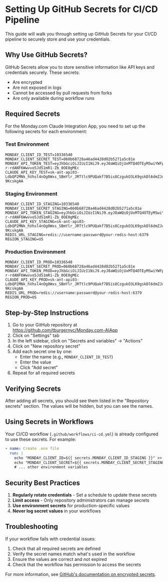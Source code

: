 # Setting Up GitHub Secrets for CI/CD Pipeline

This guide will walk you through setting up GitHub Secrets for your CI/CD pipeline to securely store and use your credentials.

## Why Use GitHub Secrets?

GitHub Secrets allow you to store sensitive information like API keys and credentials securely. These secrets:
- Are encrypted
- Are not exposed in logs
- Cannot be accessed by pull requests from forks
- Are only available during workflow runs

## Required Secrets

For the Monday.com Claude Integration App, you need to set up the following secrets for each environment:

### Test Environment

```
MONDAY_CLIENT_ID_TEST=10336540
MONDAY_CLIENT_SECRET_TEST=060b68728a46ad4428d02b5271a5c81e
MONDAY_API_TOKEN_TEST=eyJhbGciOiJIUzI1NiJ9.eyJ0aWQiOjUxMTQ4OTEyMSwiYWFpIjoxMSwidWlkIjo3MzIwNzY5OSwiaWFkIjoiMjAyNS0wNS0xMlQxMzoyODo1OS4yOTVaIiwicGVyIjoibWU6d3JpdGUiLCJhY3RpZCI6Mjg0NDYxNjAsInJnbiI6InVzZTEifQ.bgT2dfUZc-r-rdANF6Wwvvo5JdS1mR1-Zb_0OE0gMEc
CLAUDE_API_KEY_TEST=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
```

### Staging Environment

```
MONDAY_CLIENT_ID_STAGING=10336540
MONDAY_CLIENT_SECRET_STAGING=060b68728a46ad4428d02b5271a5c81e
MONDAY_API_TOKEN_STAGING=eyJhbGciOiJIUzI1NiJ9.eyJ0aWQiOjUxMTQ4OTEyMSwiYWFpIjoxMSwidWlkIjo3MzIwNzY5OSwiaWFkIjoiMjAyNS0wNS0xMlQxMzoyODo1OS4yOTVaIiwicGVyIjoibWU6d3JpdGUiLCJhY3RpZCI6Mjg0NDYxNjAsInJnbiI6InVzZTEifQ.bgT2dfUZc-r-rdANF6Wwvvo5JdS1mR1-Zb_0OE0gMEc
CLAUDE_API_KEY_STAGING=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
REDIS_URL_STAGING=redis://username:password@your-redis-host:6379
REGION_STAGING=US
```

### Production Environment

```
MONDAY_CLIENT_ID_PROD=10336540
MONDAY_CLIENT_SECRET_PROD=060b68728a46ad4428d02b5271a5c81e
MONDAY_API_TOKEN_PROD=eyJhbGciOiJIUzI1NiJ9.eyJ0aWQiOjUxMTQ4OTEyMSwiYWFpIjoxMSwidWlkIjo3MzIwNzY5OSwiaWFkIjoiMjAyNS0wNS0xMlQxMzoyODo1OS4yOTVaIiwicGVyIjoibWU6d3JpdGUiLCJhY3RpZCI6Mjg0NDYxNjAsInJnbiI6InVzZTEifQ.bgT2dfUZc-r-rdANF6Wwvvo5JdS1mR1-Zb_0OE0gMEc
CLAUDE_API_KEY_PROD=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
REDIS_URL_PROD=redis://username:password@your-redis-host:6379
REGION_PROD=US
```

## Step-by-Step Instructions

1. Go to your GitHub repository at https://github.com/tburgernyc/Monday.com-AIApp
2. Click on "Settings" tab
3. In the left sidebar, click on "Secrets and variables" → "Actions"
4. Click on "New repository secret"
5. Add each secret one by one:
   - Enter the name (e.g., `MONDAY_CLIENT_ID_TEST`)
   - Enter the value
   - Click "Add secret"
6. Repeat for all required secrets

## Verifying Secrets

After adding all secrets, you should see them listed in the "Repository secrets" section. The values will be hidden, but you can see the names.

## Using Secrets in Workflows

Your CI/CD workflow (`.github/workflows/ci-cd.yml`) is already configured to use these secrets. For example:

```yaml
- name: Create .env file
  run: |
    echo "MONDAY_CLIENT_ID=${{ secrets.MONDAY_CLIENT_ID_STAGING }}" >> .env
    echo "MONDAY_CLIENT_SECRET=${{ secrets.MONDAY_CLIENT_SECRET_STAGING }}" >> .env
    # ... other environment variables
```

## Security Best Practices

1. **Regularly rotate credentials** - Set a schedule to update these secrets
2. **Limit access** - Only repository administrators can manage secrets
3. **Use environment secrets** for production-specific values
4. **Never log secret values** in your workflows

## Troubleshooting

If your workflow fails with credential issues:

1. Check that all required secrets are defined
2. Verify the secret names match what's used in the workflow
3. Ensure the values are correct and not expired
4. Check that the workflow has permission to access the secrets

For more information, see [GitHub's documentation on encrypted secrets](https://docs.github.com/en/actions/security-guides/encrypted-secrets).
